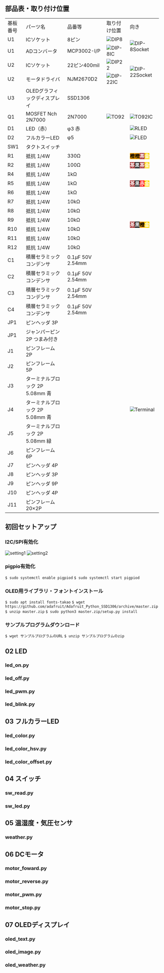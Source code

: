 ## 部品表・取り付け位置

<table>
<tr><td>基板番号</td><td>パーツ名</td><td>品番等</td><td>取り付け位置</td><td>向き</td></tr>
<tr><td>U1</td><td>ICソケット</td><td>8ピン</td><td><img src="img/DIP8-1.JPG" alt="DIP8"></td><td rowspan = "2"><img src="img/DIP8-2.JPG" alt="DIP-8Socket"></td></tr>
<tr><td>U1</td><td>ADコンバータ</td><td>MCP3002-I/P</td><td><img src="img/DIP8-3.JPG" alt="DIP-8IC"></td></tr>
<tr><td>U2</td><td>ICソケット</td><td>22ピン400mil</td><td><img src="img/DIP22-1.JPG" alt="DIP22"></td><td rowspan = "2"><img src="img/DIP22-2.JPG" alt="DIP-22Socket"></td></tr>
<tr><td>U2</td><td>モータドライバ</td><td>NJM2670D2</td><td><img src="img/DIP22-3.JPG" alt="DIP-22IC"></td></tr>
<tr><td>U3</td><td>OLEDグラフィックディスプレイ</td><td>SSD1306</td><td></td><td></td></tr>
<tr><td>Q1</td><td>MOSFET Nch 2N7000</td><td>2N7000</td><td><img src="img/TO92-1.JPG" alt="TO92"></td><td><img src="img/TO92-2.JPG" alt="TO92IC"></td></tr>
<tr><td>D1</td><td>LED（赤）</td><td>φ3 赤</td><td></td><td><img src="img/RLED.JPG" alt="RLED"></td></tr>
<tr><td>D2</td><td>フルカラーLED</td><td>φ5</td><td></td><td><img src="img/FLED.JPG" alt="FLED"></td></tr>
<tr><td>SW1</td><td>タクトスイッチ</td><td></td><td></td><td></td></tr>
<tr><td>R1</td><td>抵抗 1/4W</td><td>330Ω</td><td></td><td><span cc3><span cc3><span cc1><span cc01></td></tr>
<tr><td>R2</td><td>抵抗 1/4W</td><td>100Ω</td><td></td><td><span cc1><span cc0><span cc1><span cc01></td></tr>
<tr><td>R4</td><td>抵抗 1/4W</td><td>1kΩ</td><td></td><td rowspan = "3"><span cc1><span cc0><span cc2><span cc01></td></tr>
<tr><td>R5</td><td>抵抗 1/4W</td><td>1kΩ</td><td></td></tr>
<tr><td>R6</td><td>抵抗 1/4W</td><td>1kΩ</td><td></td></tr>
<tr><td>R7</td><td>抵抗 1/4W</td><td>10kΩ</td><td></td><td rowspan = "6"><span cc1><span cc0><span cc3><span cc01></td></tr>
<tr><td>R8</td><td>抵抗 1/4W</td><td>10kΩ</td><td></td></tr>
<tr><td>R9</td><td>抵抗 1/4W</td><td>10kΩ</td><td></td></tr>
<tr><td>R10</td><td>抵抗 1/4W</td><td>10kΩ</td><td></td></tr>
<tr><td>R11</td><td>抵抗 1/4W</td><td>10kΩ</td><td></td></tr>
<tr><td>R12</td><td>抵抗 1/4W</td><td>10kΩ</td><td></td></tr>
<tr><td>C1</td><td>積層セラミックコンデンサ</td><td>0.1μF 50V 2.54mm</td><td></td><td></td></tr>
<tr><td>C2</td><td>積層セラミックコンデンサ</td><td>0.1μF 50V 2.54mm</td><td></td><td></td></tr>
<tr><td>C3</td><td>積層セラミックコンデンサ</td><td>0.1μF 50V 2.54mm</td><td></td><td></td></tr>
<tr><td>C4</td><td>積層セラミックコンデンサ</td><td>0.1μF 50V 2.54mm</td><td></td><td></td></tr>
<tr><td>JP1</td><td>ピンヘッダ 3P</td><td></td><td></td><td></td></tr>
<tr><td>JP1</td><td>ジャンパーピン 2P つまみ付き</td><td></td><td></td><td></td></tr>
<tr><td>J1</td><td>ピンフレーム 2P</td><td></td><td></td><td></td></tr>
<tr><td>J2</td><td>ピンフレーム 5P</td><td></td><td></td><td></td></tr>
<tr><td>J3</td><td>ターミナルブロック 2P 5.08mm 青</td><td></td><td></td><td rowspan = "3"><img src="img/Terminal.JPG" alt="Terminal"></td></tr>
<tr><td>J4</td><td>ターミナルブロック 2P 5.08mm 青</td><td></td><td></td></tr>
<tr><td>J5</td><td>ターミナルブロック 2P 5.08mm 緑</td><td></td><td></td></tr>
<tr><td>J6</td><td>ピンフレーム 6P</td><td></td><td></td><td></td></tr>
<tr><td>J7</td><td>ピンヘッダ 4P</td><td></td><td></td><td></td></tr>
<tr><td>J8</td><td>ピンヘッダ 3P</td><td></td><td></td><td></td></tr>
<tr><td>J9</td><td>ピンヘッダ 9P</td><td></td><td></td><td></td></tr>
<tr><td>J10</td><td>ピンヘッダ 4P</td><td></td><td></td><td></td></tr>
<tr><td>J11</td><td>ピンフレーム 20×2P</td><td></td><td></td><td></td></tr>
</table>

## 初回セットアップ

### I2C/SPI有効化

![setting1](img/setting1.PNG)
![setting2](img/setting2.PNG)

### pigpio有効化

```$ sudo systemctl enable pigpiod```
```$ sudo systemctl start pigpiod```

### OLED用ライブラリ・フォントインストール

```$ sudo apt install fonts-takao```
```$ wget https://github.com/adafruit/Adafruit_Python_SSD1306/archive/master.zip```
```$ unzip master.zip```
```$ sudo python3 master.zip/setup.py install```

### サンプルプログラムダウンロード

```$ wget サンプルプログラムのURL```
```$ unzip サンプルプログラムのzip```

## 02 LED

### led_on.py

### led_off.py

### led_pwm.py

### led_blink.py

## 03 フルカラーLED

### led_color.py

### led_color_hsv.py

### led_color_offset.py

## 04 スイッチ

### sw_read.py

### sw_led.py

## 05 温湿度・気圧センサ

### weather.py

## 06 DCモータ

### motor_foward.py

### motor_reverse.py

### motor_pwm.py

### motor_stop.py

## 07 OLEDディスプレイ

### oled_text.py

### oled_image.py

### oled_weather.py

<style scoped>


span[cc0] {
	font-weight: bold;
	background-color: black;
	color: white;
}
span[cc0]:before{
	content: "黒";
}

span[cc1] {
	font-weight: bold;
	background-color: brown;
	color: white;
}
span[cc1]:before{
	content: "茶";
}

span[cc2] {
	font-weight: bold;
	background-color: red;
	color: white;
}
span[cc2]:before{
	content: "赤";
}

span[cc3] {
	font-weight: bold;
	background-color: orange;
	color: black;
}
span[cc3]:before{
	content: "橙";
}

span[cc4] {
	font-weight: bold;
	background-color: yellow;
	color: black;
}

span[cc4]:before{
	content: "黄";
}

span[cc5] {
	font-weight: bold;
	background-color: green;
	color: white;
}
span[cc5]:before{
	content: "緑";
}


span[cc6] {
	font-weight: bold;
	background-color: blue;
	color: white;
}
span[cc6]:before{
	content: "青";
}


span[cc7] {
	font-weight: bold;
	background-color: purple;
	color: white;
}
span[cc7]:before{
	content: "紫";
}


span[cc8] {
	font-weight: bold;
	background-color: gray;
	color: black;
}
span[cc8]:before{
	content: "灰";
}


span[cc9] {
	font-weight: bold;
	background-color: white;
	color: black;
}
span[cc9]:before{
	content: "白";
}


span[cc01] {
	font-weight: bold;
	background-color: gold;
	color: white;
}
span[cc01]:before{
	content: "金";
}

span[cc001] {
	font-weight: bold;
	background-color: silver;
	color: black;
}
span[cc001]:before{
	content: "銀";
}


</style>